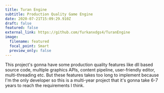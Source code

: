 ```yaml
---
title: Turan Engine
subtitle: Production Quality Game Engine
date: 2020-07-21T15:09:29.910Z
draft: false
featured: false
external_link: https://github.com/furkanxdgs4/TuranEngine
image:
  filename: featured
  focal_point: Smart
  preview_only: false
---
```

This project's gonna have some production quality features like dll based source code, multiple graphics APIs, content pipeline, user-friendly editor, multi-threading etc. But these features takes too long to implement because I'm the only developer so this is a multi-year project that it's gonna take 6-7 years to reach the requirements I think.